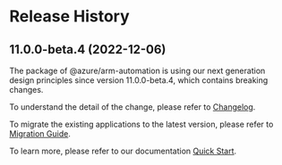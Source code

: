 # Release History
    
## 11.0.0-beta.4 (2022-12-06)

The package of @azure/arm-automation is using our next generation design principles since version 11.0.0-beta.4, which contains breaking changes.

To understand the detail of the change, please refer to [Changelog](https://aka.ms/js-track2-changelog).

To migrate the existing applications to the latest version, please refer to [Migration Guide](https://aka.ms/js-track2-migration-guide).

To learn more, please refer to our documentation [Quick Start](https://aka.ms/js-track2-quickstart).
